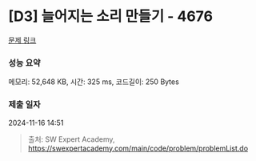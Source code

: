 # [D3] 늘어지는 소리 만들기 - 4676 

[문제 링크](https://swexpertacademy.com/main/code/problem/problemDetail.do?contestProbId=AWRKWITqfvIDFAV8) 

### 성능 요약

메모리: 52,648 KB, 시간: 325 ms, 코드길이: 250 Bytes

### 제출 일자

2024-11-16 14:51



> 출처: SW Expert Academy, https://swexpertacademy.com/main/code/problem/problemList.do